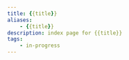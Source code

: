 ```yaml
---
title: {{title}}
aliases:
    - {{title}}
description: index page for {{title}}
tags:
    - in-progress
---
```


